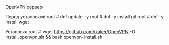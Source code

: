 OpenVPN сервер

Перед установкой
root # dnf update -y
root # dnf -y install git
root # dnf -y install wget

Установка
root # wget https://github.com/ixaker/OpenVPN -O install_openvpn.sh && bash openvpn-install.sh
